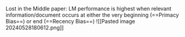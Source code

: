 

Lost in the Middle paper: LM performance is highest when relevant information/document occurs at either the very beginning (==Primacy Bias==) or end (==Recency Bias==)
![[Pasted image 20240528180612.png]]